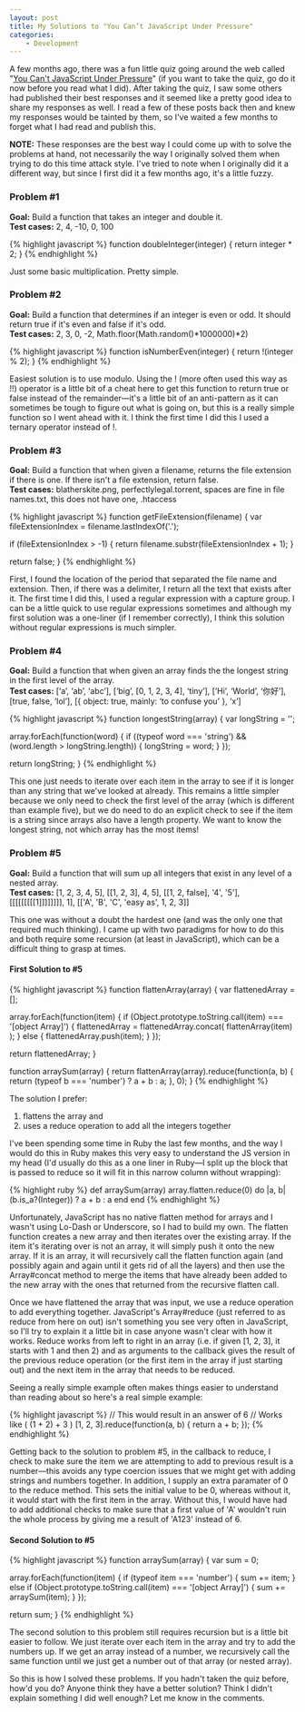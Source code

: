 ```yaml
---
layout: post
title: My Solutions to "You Can’t JavaScript Under Pressure"
categories:
    - Development
---
```


A few months ago, there was a fun little quiz going around the web called "[You Can't JavaScript Under Pressure](http://games.usvsth3m.com/javascript-under-pressure/)" (if you want to take the quiz, go do it now before you read what I did). After taking the quiz, I saw some others had published their best responses and it seemed like a pretty good idea to share my responses as well. I read a few of these posts back then and knew my responses would be tainted by them, so I've waited a few months to forget what I had read and publish this.

**NOTE:** These responses are the best way I could come up with to solve the problems at hand, not necessarily the way I originally solved them when trying to do this time attack style. I've tried to note when I originally did it a different way, but since I first did it a few months ago, it's a little fuzzy.

### Problem #1
**Goal:** Build a function that takes an integer and double it.
<br />
**Test cases:** 2, 4, -10, 0, 100

{% highlight javascript %}
function doubleInteger(integer) {
  return integer * 2;
}
{% endhighlight %}

Just some basic multiplication. Pretty simple.

### Problem #2
**Goal:** Build a function that determines if an integer is even or odd. It should return true if it's even and false if it's odd.
<br />
**Test cases:** 2, 3, 0, -2, Math.floor(Math.random()*1000000)*2)

{% highlight javascript %}
function isNumberEven(integer) {
  return !(integer % 2);
}
{% endhighlight %}

Easiest solution is to use modulo. Using the ! (more often used this way as !!) operator is a little bit of a cheat here to get this function to return true or false instead of the remainder&mdash;it's a little bit of an anti-pattern as it can sometimes be tough to figure out what is going on, but this is a really simple function so I went ahead with it. I think the first time I did this I used a ternary operator instead of !.

### Problem #3
**Goal:** Build a function that when given a filename, returns the file extension if there is one. If there isn't a file extension, return false.
<br />
**Test cases:** blatherskite.png, perfectlylegal.torrent, spaces are fine in file names.txt, this does not have one, .htaccess

{% highlight javascript %}
function getFileExtension(filename) {
  var fileExtensionIndex = filename.lastIndexOf('.');

  if (fileExtensionIndex > -1) {
    return filename.substr(fileExtensionIndex + 1);
  }

  return false;
}
{% endhighlight %}

First, I found the location of the period that separated the file name and extension. Then, if there was a delimiter, I return all the text that exists after it. The first time I did this, I used a regular expression with a capture group. I can be a little quick to use regular expressions sometimes and although my first solution was a one-liner (if I remember correctly), I think this solution without regular expressions is much simpler.

### Problem #4
**Goal:** Build a function that when given an array finds the the longest string in the first level of the array.
<br />
**Test cases:** [‘a’, ‘ab’, ‘abc’], [‘big’, [0, 1, 2, 3, 4], ‘tiny’], [‘Hi’, ‘World’, ‘你好’], [true, false, ‘lol’], [{ object: true, mainly: ‘to confuse you’ }, ‘x’]

{% highlight javascript %}
function longestString(array) {
  var longString = '';

  array.forEach(function(word) {
    if ((typeof word === 'string') &&
        (word.length > longString.length)) {
      longString = word;
    }
  });

  return longString;
}
{% endhighlight %}

This one just needs to iterate over each item in the array to see if it is longer than any string that we've looked at already. This remains a little simpler because we only need to check the first level of the array (which is different than example five), but we do need to do an explicit check to see if the item is a string since arrays also have a length property. We want to know the longest string, not which array has the most items!

### Problem #5
**Goal:** Build a function that will sum up all integers that exist in any level of a nested array.
<br />
**Test cases:** [1, 2, 3, 4, 5], [[1, 2, 3], 4, 5], [[1, 2, false], '4', '5'], [[[[[[[[[1]]]]]]]], 1], [['A', 'B', 'C', 'easy as', 1, 2, 3]]

This one was without a doubt the hardest one (and was the only one that required much thinking). I came up with two paradigms for how to do this and both require some recursion (at least in JavaScript), which can be a difficult thing to grasp at times.

#### First Solution to #5

{% highlight javascript %}
function flattenArray(array) {
  var flattenedArray = [];

  array.forEach(function(item) {
    if (Object.prototype.toString.call(item) ===
        '[object Array]') {
      flattenedArray = flattenedArray.concat(
        flattenArray(item)
      );
    }
    else {
      flattenedArray.push(item);
    }
  });

  return flattenedArray;
}

function arraySum(array) {
  return flattenArray(array).reduce(function(a, b) {
    return (typeof b === 'number') ? a + b : a;
  }, 0);
}
{% endhighlight %}

The solution I prefer:

1. flattens the array and
2. uses a reduce operation to add all the integers together

I've been spending some time in Ruby the last few months, and the way I would do this in Ruby makes this very easy to understand the JS version in my head (I'd usually do this as a one liner in Ruby&mdash;I split up the block that is passed to reduce so it will fit in this narrow column without wrapping):

{% highlight ruby %}
def arraySum(array)
  array.flatten.reduce(0) do |a, b|
    (b.is_a?(Integer)) ? a + b : a
  end
end
{% endhighlight %}

Unfortunately, JavaScript has no native flatten method for arrays and I wasn't using Lo-Dash or Underscore, so I had to build my own. The flatten function creates a new array and then iterates over the existing array. If the item it's iterating over is not an array, it will simply push it onto the new array. If it is an array, it will recursively call the flatten function again (and possibly again and again until it gets rid of all the layers) and then use the Array#concat method to merge the items that have already been added to the new array with the ones that returned from the recursive flatten call.

Once we have flattened the array that was input, we use a reduce operation to add everything together. JavaScript's Array#reduce (just referred to as reduce from here on out) isn't something you see very often in JavaScript, so I'll try to explain it a little bit in case anyone wasn't clear with how it works. Reduce works from left to right in an array (i.e. if given [1, 2, 3], it starts with 1 and then 2) and as arguments to the callback gives the result of the previous reduce operation (or the first item in the array if just starting out) and the next item in the array that needs to be reduced.

Seeing a really simple example often makes things easier to understand than reading about so here's a real simple example:

{% highlight javascript %}
// This would result in an answer of 6
// Works like ( (1 + 2) + 3 )
[1, 2, 3].reduce(function(a, b) {
  return a + b;
});
{% endhighlight %}

Getting back to the solution to problem #5, in the callback to reduce, I check to make sure the item we are attempting to add to previous result is a number&mdash;this avoids any type coercion issues that we might get with adding strings and numbers together. In addition, I supply an extra paramater of 0 to the reduce method. This sets the initial value to be 0, whereas without it, it would start with the first item in the array. Without this, I would have had to add additional checks to make sure that a first value of 'A' wouldn't ruin the whole process by giving me a result of 'A123' instead of 6.

#### Second Solution to #5

{% highlight javascript %}
function arraySum(array) {
  var sum = 0;

  array.forEach(function(item) {
    if (typeof item === 'number') {
      sum += item;
    }
    else if (Object.prototype.toString.call(item) ===
        '[object Array]') {
      sum += arraySum(item);
    }
  });

  return sum;
}
{% endhighlight %}

The second solution to this problem still requires recursion but is a little bit easier to follow. We just iterate over each item in the array and try to add the numbers up. If we get an array instead of a number, we recursively call the same function until we just get a number out of that array (or nested array).

So this is how I solved these problems. If you hadn't taken the quiz before, how'd you do? Anyone think they have a better solution? Think I didn't explain something I did well enough? Let me know in the comments.
